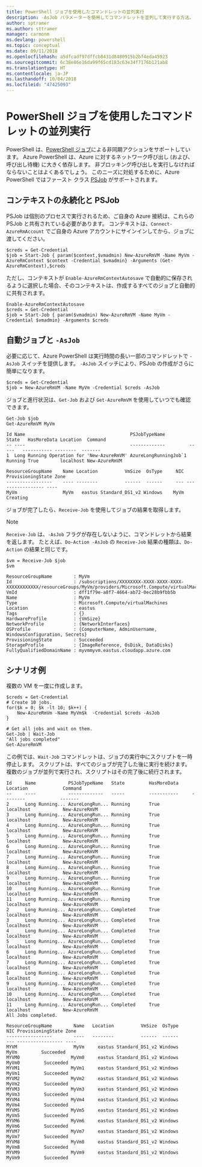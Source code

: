 ```yaml
---
title: PowerShell ジョブを使用したコマンドレットの並列実行
description: -AsJob パラメーターを使用してコマンドレットを並列して実行する方法。
author: sptramer
ms.author: sttramer
manager: carmonm
ms.devlang: powershell
ms.topic: conceptual
ms.date: 09/11/2018
ms.openlocfilehash: a5dfcadf97dffcb8431d8480915b2bf4eda45923
ms.sourcegitcommit: 6c38e86e16da99f65cd183c63e34f7176b121ab8
ms.translationtype: HT
ms.contentlocale: ja-JP
ms.lasthandoff: 10/04/2018
ms.locfileid: "47425093"
---
```

# <a name="running-cmdlets-in-parallel-using-powershell-jobs"></a>PowerShell ジョブを使用したコマンドレットの並列実行

PowerShell は、[PowerShell ジョブ](/powershell/module/microsoft.powershell.core/about/about_jobs)による非同期アクションをサポートしています。
Azure PowerShell は、Azure に対するネットワーク呼び出し (および、呼び出し待機) に大きく依存します。 非ブロッキング呼び出しを実行しなければならないことはよくあるでしょう。 このニーズに対処するために、Azure PowerShell ではファースト クラス [PSJob](/powershell/module/microsoft.powershell.core/about/about_jobs) がサポートされます。

## <a name="context-persistence-and-psjobs"></a>コンテキストの永続化と PSJob

PSJob は個別のプロセスで実行されるため、ご自身の Azure 接続は、これらの PSJob と共有されている必要があります。 コンテキストは、`Connect-AzureRmAccount` でご自身の Azure アカウントにサインインしてから、ジョブに渡してください。

```azurepowershell-interactive
$creds = Get-Credential
$job = Start-Job { param($context,$vmadmin) New-AzureRmVM -Name MyVm -AzureRmContext $context -Credential $vmadmin} -Arguments (Get-AzureRmContext),$creds
```

ただし、コンテキストが `Enable-AzureRmContextAutosave` で自動的に保存されるように選択した場合、そのコンテキストは、作成するすべてのジョブと自動的に共有されます。

```azurepowershell-interactive
Enable-AzureRmContextAutosave
$creds = Get-Credential
$job = Start-Job { param($vmadmin) New-AzureRmVM -Name MyVm -Credential $vmadmin} -Arguments $creds
```

## <a name="automatic-jobs-with--asjob"></a>自動ジョブと `-AsJob`

必要に応じて、Azure PowerShell は実行時間の長い一部のコマンドレットで `-AsJob` スイッチを提供します。
`-AsJob` スイッチにより、PSJob の作成がさらに簡単になります。

```azurepowershell-interactive
$creds = Get-Credential
$job = New-AzureRmVM -Name MyVm -Credential $creds -AsJob
```

ジョブと進行状況は、`Get-Job` および `Get-AzureRmVM` を使用していつでも確認できます。

```azurepowershell-interactive
Get-Job $job
Get-AzureRmVM MyVm
```

```output
Id Name                                       PSJobTypeName         State   HasMoreData Location  Command
-- ----                                       -------------         -----   ----------- --------  -------
1  Long Running Operation for 'New-AzureRmVM' AzureLongRunningJob`1 Running True        localhost New-AzureRmVM

ResourceGroupName    Name Location          VmSize  OsType     NIC ProvisioningState Zone
-----------------    ---- --------          ------  ------     --- ----------------- ----
MyVm                 MyVm   eastus Standard_DS1_v2 Windows    MyVm          Creating
```

ジョブが完了したら、`Receive-Job` を使用してジョブの結果を取得します。

> [!NOTE]
> `Receive-Job` は、`-AsJob` フラグが存在しないように、コマンドレットから結果を返します。
> たとえば、`Do-Action -AsJob` の `Receive-Job` 結果の種類は、`Do-Action` の結果と同じです。

```azurepowershell-interactive
$vm = Receive-Job $job
$vm
```

```output
ResourceGroupName        : MyVm
Id                       : /subscriptions/XXXXXXXX-XXXX-XXXX-XXXX-XXXXXXXXXXXX/resourceGroups/MyVm/providers/Microsoft.Compute/virtualMachines/MyVm
VmId                     : dff1f79e-a8f7-4664-ab72-0ec28b9fbb5b
Name                     : MyVm
Type                     : Microsoft.Compute/virtualMachines
Location                 : eastus
Tags                     : {}
HardwareProfile          : {VmSize}
NetworkProfile           : {NetworkInterfaces}
OSProfile                : {ComputerName, AdminUsername, WindowsConfiguration, Secrets}
ProvisioningState        : Succeeded
StorageProfile           : {ImageReference, OsDisk, DataDisks}
FullyQualifiedDomainName : myvmmyvm.eastus.cloudapp.azure.com
```

## <a name="example-scenarios"></a>シナリオ例

複数の VM を一度に作成します。

```azurepowershell-interactive
$creds = Get-Credential
# Create 10 jobs.
for($k = 0; $k -lt 10; $k++) {
    New-AzureRmVm -Name MyVm$k  -Credential $creds -AsJob
}

# Get all jobs and wait on them.
Get-Job | Wait-Job
"All jobs completed"
Get-AzureRmVM
```

この例では、`Wait-Job` コマンドレットは、ジョブの実行中にスクリプトを一時停止します。 スクリプトは、すべてのジョブが完了した後に実行を続けます。 複数のジョブが並列で実行され、スクリプトはその完了後に続行されます。

```output
Id     Name            PSJobTypeName   State         HasMoreData     Location             Command
--     ----            -------------   -----         -----------     --------             -------
2      Long Running... AzureLongRun... Running       True            localhost            New-AzureRmVM
3      Long Running... AzureLongRun... Running       True            localhost            New-AzureRmVM
4      Long Running... AzureLongRun... Running       True            localhost            New-AzureRmVM
5      Long Running... AzureLongRun... Running       True            localhost            New-AzureRmVM
6      Long Running... AzureLongRun... Running       True            localhost            New-AzureRmVM
7      Long Running... AzureLongRun... Running       True            localhost            New-AzureRmVM
8      Long Running... AzureLongRun... Running       True            localhost            New-AzureRmVM
9      Long Running... AzureLongRun... Running       True            localhost            New-AzureRmVM
10     Long Running... AzureLongRun... Running       True            localhost            New-AzureRmVM
11     Long Running... AzureLongRun... Running       True            localhost            New-AzureRmVM
2      Long Running... AzureLongRun... Completed     True            localhost            New-AzureRmVM
3      Long Running... AzureLongRun... Completed     True            localhost            New-AzureRmVM
4      Long Running... AzureLongRun... Completed     True            localhost            New-AzureRmVM
5      Long Running... AzureLongRun... Completed     True            localhost            New-AzureRmVM
6      Long Running... AzureLongRun... Completed     True            localhost            New-AzureRmVM
7      Long Running... AzureLongRun... Completed     True            localhost            New-AzureRmVM
8      Long Running... AzureLongRun... Completed     True            localhost            New-AzureRmVM
9      Long Running... AzureLongRun... Completed     True            localhost            New-AzureRmVM
10     Long Running... AzureLongRun... Completed     True            localhost            New-AzureRmVM
11     Long Running... AzureLongRun... Completed     True            localhost            New-AzureRmVM
All Jobs completed.

ResourceGroupName        Name   Location          VmSize  OsType           NIC ProvisioningState Zone
-----------------        ----   --------          ------  ------           --- ----------------- ----
MYVM                     MyVm     eastus Standard_DS1_v2 Windows          MyVm         Succeeded
MYVM0                   MyVm0     eastus Standard_DS1_v2 Windows         MyVm0         Succeeded
MYVM1                   MyVm1     eastus Standard_DS1_v2 Windows         MyVm1         Succeeded
MYVM2                   MyVm2     eastus Standard_DS1_v2 Windows         MyVm2         Succeeded
MYVM3                   MyVm3     eastus Standard_DS1_v2 Windows         MyVm3         Succeeded
MYVM4                   MyVm4     eastus Standard_DS1_v2 Windows         MyVm4         Succeeded
MYVM5                   MyVm5     eastus Standard_DS1_v2 Windows         MyVm5         Succeeded
MYVM6                   MyVm6     eastus Standard_DS1_v2 Windows         MyVm6         Succeeded
MYVM7                   MyVm7     eastus Standard_DS1_v2 Windows         MyVm7         Succeeded
MYVM8                   MyVm8     eastus Standard_DS1_v2 Windows         MyVm8         Succeeded
MYVM9                   MyVm9     eastus Standard_DS1_v2 Windows         MyVm9         Succeeded
```
